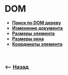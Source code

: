 # DOM

* **<a href="./pages/search-by-dom/readme.md">Поиск по DOM дереву</a>**
* **<a href="./pages/document-change/readme.md">Изменение документа</a>**
* **<a href="./pages/element-size-js/readme.md">Размеры элемента</a>**
* **<a href="./pages/window-size/readme.md">Размеры окна</a>**
* **<a href="./pages/coords/readme.md">Координаты элемента</a>**

<br>

### ⟵ **<a href="../../readme.md">Назад</a>**
